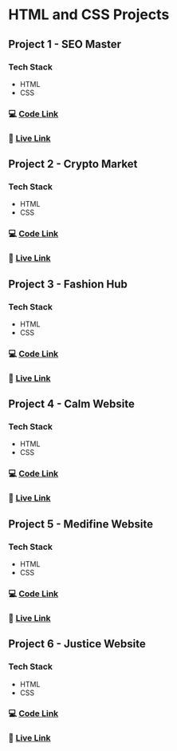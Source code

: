 # HTML and CSS Projects

## Project 1 - SEO Master

### Tech Stack

- HTML
- CSS

### :computer: [Code Link](https://github.com/d1payan/seo-master-webpage)

### :rocket: [Live Link](https://seo-master-webpage.netlify.app)

## Project 2 - Crypto Market

### Tech Stack

- HTML
- CSS

### :computer: [Code Link](https://github.com/d1payan/crypto-market-webpage)

### :rocket: [Live Link](https://crypto-market-webpage.netlify.app)

## Project 3 - Fashion Hub

### Tech Stack

- HTML
- CSS

### :computer: [Code Link](https://github.com/d1payan/fashion-hub-webpage)

### :rocket: [Live Link](https://fashion-hub-webpage.netlify.app)

## Project 4 - Calm Website

### Tech Stack

- HTML
- CSS

### :computer: [Code Link](https://github.com/d1payan/calm-webpage)

### :rocket: [Live Link](https://calm-webpage.netlify.app)

## Project 5 - Medifine Website

### Tech Stack

- HTML
- CSS

### :computer: [Code Link](https://github.com/d1payan/medifine-webpage)

### :rocket: [Live Link](https://medifine-webpage.netlify.app)

## Project 6 - Justice Website

### Tech Stack

- HTML
- CSS

### :computer: [Code Link](https://github.com/d1payan/justice-webpage)

### :rocket: [Live Link](https://justice-website.netlify.app)
